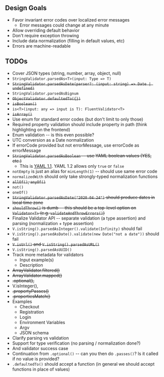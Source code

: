 ## Design Goals

- Favor invariant error codes over localized error messages
  - Error messages could change at any minute
- Allow overriding default behavior
- Don't require exception throwing
- Include data normalization (filling in default values, etc)
- Errors are machine-readable


## TODOs

- Cover JSON types (string, number, array, object, null)
- `StringValidator.parsedAs<T>(input: Type => T)`
- ~~`StringValidator.parsedAsDate(parser?: (input: string) => Date | undefined)`~~
- `StringValidator.parsedAsBignum`
- ~~`ObjectValidator.defaultedTo({})`~~
- ~~`isBoolean()`~~
- `is<T>(input: any => input is T): FluentValidator<T>`
- ~~`isArray()`~~
- Use enum for standard error codes (but don't limit to only those)
- Required property validation should include property in path (think highlighting on the frontend)
- Enum validation -- is this even possible?
- UTC conversion as a Date normalization
- If errorCode provided but not errorMessage, use errorCode as errorMessage
- ~~`StringValidator.parsedAsBoolean` -- use YAML boolean values (YES, etc.)~~
  - This is [YAML 1.1](https://yaml.org/type/bool.html). YAML 1.2 allows only `true` or `false`
- `notEmpty` is just an alias for `minLength(1)` -- should use same error code
- `normalizedWith` should only take strongly-typed normalization functions
- ~~`allOf()`, `anyOf()`~~
- `not()`
- `oneOf()`
- ~~`StringValidator.parsedAsDate("2020-04-24")` should produce dates in local time zone~~
- ~~`shouldThrow()` is dumb -- this should be a top-level option on `Validator<T>` (e.g. `validateAndThrowErrors()`)~~
- Finalize Validator API -- separate validation (a type assertion) and parsing (normalization + type assertion)
- `V.isString().parsedAsInteger().validate(Infinity)` should fail
- `V.isString().parsedAsDate().validate(new Date("not a date"))` should fail
- ~~`V.isUrl()` and `V.isString().parsedAsURL()`~~
- `V.isString().parsedAsUUID()`
- Track more metadata for validators
  - Input example(s)
  - Description
- ~~ArrayValidator.filtered()~~
- ~~ArrayValidator.mapped()~~
- ~~.optional(),~~
- V.isInteger(),
- ~~.propertyPasses()~~
- ~~.propertiesMatch()~~
- Examples
  - Checkout
  - Registration
  - Login
  - Environment Variables
  - Argv
  - JSON schema
- Clarify parsing vs validation
- Support for type verification (no parsing / normalization done?)
- And validator success case
- Continuation from `.optional()` -- can you then do `.passes()`? Is it called if no value is provided?
- `.defaultedTo()` should accept a function (in general we should accept functions in place of values)
